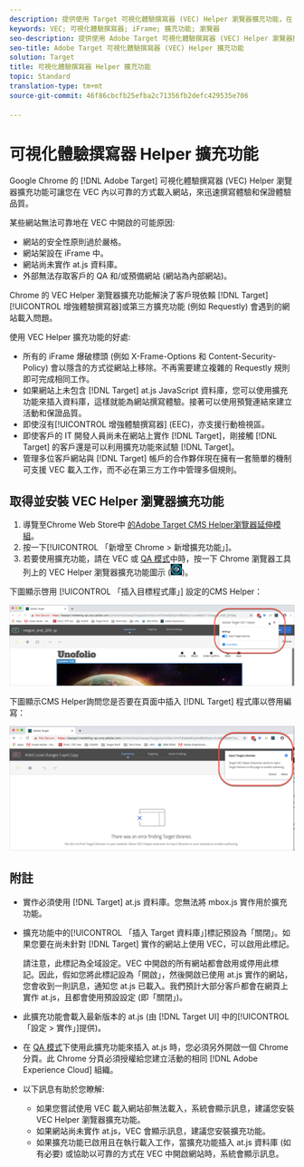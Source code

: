 ```yaml
---
description: 提供使用 Target 可視化體驗撰寫器 (VEC) Helper 瀏覽器擴充功能，在 VEC 內以可靠的方式載入網站來迅速撰寫體驗和保證體驗品質的資訊。
keywords: VEC; 可視化體驗撰寫器; iFrame; 擴充功能; 瀏覽器
seo-description: 提供使用 Adobe Target 可視化體驗撰寫器 (VEC) Helper 瀏覽器擴充功能，在 VEC 內以可靠的方式載入網站來迅速撰寫體驗和保證體驗品質的資訊。
seo-title: Adobe Target 可視化體驗撰寫器 (VEC) Helper 擴充功能
solution: Target
title: 可視化體驗撰寫器 Helper 擴充功能
topic: Standard
translation-type: tm+mt
source-git-commit: 46f86cbcfb25efba2c71356fb2defc429535e706

---
```



# 可視化體驗撰寫器 Helper 擴充功能

Google Chrome 的 [!DNL Adobe Target] 可視化體驗撰寫器 (VEC) Helper 瀏覽器擴充功能可讓您在 VEC 內以可靠的方式載入網站，來迅速撰寫體驗和保證體驗品質。

某些網站無法可靠地在 VEC 中開啟的可能原因:

* 網站的安全性原則過於嚴格。
* 網站架設在 iFrame 中。
* 網站尚未實作 at.js 資料庫。
* 外部無法存取客戶的 QA 和/或預備網站 (網站為內部網站)。

Chrome 的 VEC Helper 瀏覽器擴充功能解決了客戶現依賴 [!DNL Target] [!UICONTROL 增強體驗撰寫器]或第三方擴充功能 (例如 Requestly) 會遇到的網站載入問題。

使用 VEC Helper 擴充功能的好處:

* 所有的 iFrame 爆破標頭 (例如 X-Frame-Options 和 Content-Security-Policy) 會以隱含的方式從網站上移除。不再需要建立複雜的 Requestly 規則即可完成相同工作。
* 如果網站上未包含 [!DNL Target] at.js JavaScript 資料庫，您可以使用擴充功能來插入資料庫，這樣就能為網站撰寫體驗。接著可以使用預覽連結來建立活動和保證品質。
* 即使沒有[!UICONTROL 增強體驗撰寫器] (EEC)，亦支援行動檢視區。
* 即使客戶的 IT 開發人員尚未在網站上實作 [!DNL Target]，剛接觸 [!DNL Target] 的客戶還是可以利用擴充功能來試驗 [!DNL Target]。
* 管理多位客戶網站與 [!DNL Target] 帳戶的合作夥伴現在擁有一套簡單的機制可支援 VEC 載入工作，而不必在第三方工作中管理多個規則。

## 取得並安裝 VEC Helper 瀏覽器擴充功能

1. 導覽至Chrome Web Store中 [的Adobe Target CMS Helper瀏覽器延伸模組](https://chrome.google.com/webstore/detail/adobe-target-vec-helper/ggjpideecfnbipkacplkhhaflkdjagak)。
1. 按一下[!UICONTROL 「新增至 Chrome &gt; 新增擴充功能」]。
1. 若要使用擴充功能，請在 VEC 或 [QA 模式](/help/c-activities/c-activity-qa/activity-qa.md)中時，按一下 Chrome 瀏覽器工具列上的 VEC Helper 瀏覽器擴充功能圖示 (![VEC Helper 圖示](/help/c-experiences/c-visual-experience-composer/r-troubleshoot-composer/assets/vec-help-extension.png))。

下圖顯示啓用 [!UICONTROL 「插入目標程式庫」] 設定的CMS Helper：

![CMS協助工具1](/help/c-experiences/c-visual-experience-composer/r-troubleshoot-composer/assets/vec-help-extension-1.png)

下圖顯示CMS Helper詢問您是否要在頁面中插入 [!DNL Target] 程式庫以啓用編寫：

![CMS協助工具2](/help/c-experiences/c-visual-experience-composer/r-troubleshoot-composer/assets/vec-helper.png)

## 附註

* 實作必須使用 [!DNL Target] at.js 資料庫。您無法將 mbox.js 實作用於擴充功能。
* 擴充功能中的[!UICONTROL 「插入 Target 資料庫」]標記預設為「關閉」。如果您要在尚未針對 [!DNL Target] 實作的網站上使用 VEC，可以啟用此標記。

   請注意，此標記為全域設定。VEC 中開啟的所有網站都會啟用或停用此標記。因此，假如您將此標記設為「開啟」，然後開啟已使用 at.js 實作的網站，您會收到一則訊息，通知您 at.js 已載入。我們預計大部分客戶都會在網頁上實作 at.js，且都會使用預設設定 (即「關閉」)。

* 此擴充功能會載入最新版本的 at.js (由 [!DNL Target UI] 中的[!UICONTROL 「設定 &gt; 實作」]提供)。
* 在 [QA 模式](/help/c-activities/c-activity-qa/activity-qa.md)下使用此擴充功能來插入 at.js 時，您必須另外開啟一個 Chrome 分頁。此 Chrome 分頁必須授權給您建立活動的相同 [!DNL Adobe Experience Cloud] 組織。
* 以下訊息有助於您瞭解:

   * 如果您嘗試使用 VEC 載入網站卻無法載入，系統會顯示訊息，建議您安裝 VEC Helper 瀏覽器擴充功能。
   * 如果網站尚未實作 at.js，VEC 會顯示訊息，建議您安裝擴充功能。
   * 如果擴充功能已啟用且在執行載入工作，當擴充功能插入 at.js 資料庫 (如有必要) 或協助以可靠的方式在 VEC 中開啟網站時，系統會顯示訊息。